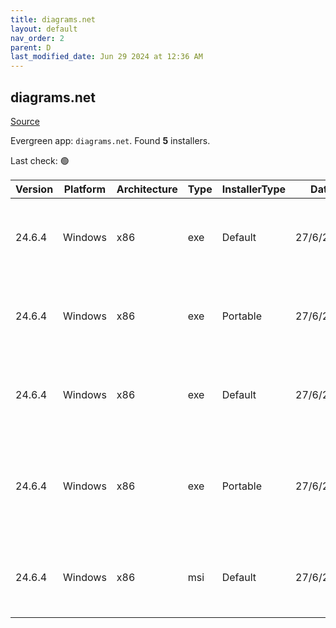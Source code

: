 ```yaml
---
title: diagrams.net
layout: default
nav_order: 2
parent: D
last_modified_date: Jun 29 2024 at 12:36 AM
---
```


## diagrams.net

[Source](https://www.diagrams.net/)

Evergreen app: `diagrams.net`. Found **5** installers.

Last check: 🟢

| Version | Platform | Architecture | Type | InstallerType | Date      | Size      | URI                                                                                                                                                                                                                                            |
| ------- | -------- | ------------ | ---- | ------------- | --------- | --------- | ---------------------------------------------------------------------------------------------------------------------------------------------------------------------------------------------------------------------------------------------- |
| 24.6.4  | Windows  | x86          | exe  | Default       | 27/6/2024 | 105620216 | [https://github.com/jgraph/drawio-desktop/releases/download/v24.6.4/draw.io-24.6.4-windows-installer.exe](https://github.com/jgraph/drawio-desktop/releases/download/v24.6.4/draw.io-24.6.4-windows-installer.exe)                             |
| 24.6.4  | Windows  | x86          | exe  | Portable      | 27/6/2024 | 105405240 | [https://github.com/jgraph/drawio-desktop/releases/download/v24.6.4/draw.io-24.6.4-windows-no-installer.exe](https://github.com/jgraph/drawio-desktop/releases/download/v24.6.4/draw.io-24.6.4-windows-no-installer.exe)                       |
| 24.6.4  | Windows  | x86          | exe  | Default       | 27/6/2024 | 100521752 | [https://github.com/jgraph/drawio-desktop/releases/download/v24.6.4/draw.io-ia32-24.6.4-windows-32bit-installer.exe](https://github.com/jgraph/drawio-desktop/releases/download/v24.6.4/draw.io-ia32-24.6.4-windows-32bit-installer.exe)       |
| 24.6.4  | Windows  | x86          | exe  | Portable      | 27/6/2024 | 100307240 | [https://github.com/jgraph/drawio-desktop/releases/download/v24.6.4/draw.io-ia32-24.6.4-windows-32bit-no-installer.exe](https://github.com/jgraph/drawio-desktop/releases/download/v24.6.4/draw.io-ia32-24.6.4-windows-32bit-no-installer.exe) |
| 24.6.4  | Windows  | x86          | msi  | Default       | 27/6/2024 | 115126272 | [https://github.com/jgraph/drawio-desktop/releases/download/v24.6.4/draw.io-24.6.4.msi](https://github.com/jgraph/drawio-desktop/releases/download/v24.6.4/draw.io-24.6.4.msi)                                                                 |
